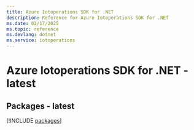 ```yaml
---
title: Azure Iotoperations SDK for .NET
description: Reference for Azure Iotoperations SDK for .NET
ms.date: 02/17/2025
ms.topic: reference
ms.devlang: dotnet
ms.service: iotoperations
---
```

# Azure Iotoperations SDK for .NET - latest
## Packages - latest
[!INCLUDE [packages](iotoperations-index.md)]